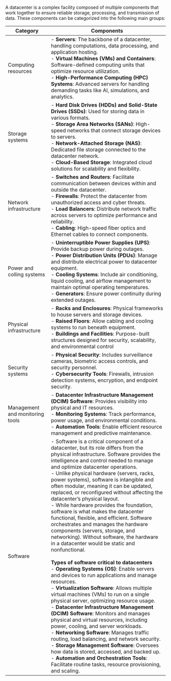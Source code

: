 A datacenter is a complex facility composed of multiple components that work together to ensure reliable storage, processing, and transmission of data. These components can be categorized into the following main groups:


| Category|Components |
| --- | --- |
|Computing resources| - **Servers**: The backbone of a datacenter, handling computations, data processing, and application hosting. </br>- **Virtual Machines (VMs) and Containers**: Software-defined computing units that optimize resource utilization. </br>- **High-Performance Computing (HPC) Systems**: Advanced servers for handling demanding tasks like AI, simulations, and analytics.|
|Storage systems|- **Hard Disk Drives (HDDs) and Solid-State Drives (SSDs)**: Used for storing data in various formats.</br>- **Storage Area Networks (SANs)**: High-speed networks that connect storage devices to servers.</br>- **Network-Attached Storage (NAS)**: Dedicated file storage connected to the datacenter network.</br>- **Cloud-Based Storage**: Integrated cloud solutions for scalability and flexibility.|
|Network infrastructure|- **Switches and Routers**: Facilitate communication between devices within and outside the datacenter.</br>- **Firewalls**: Protect the datacenter from unauthorized access and cyber threats.</br>- **Load Balancers**: Distribute network traffic across servers to optimize performance and reliability.</br>- **Cabling**: High-speed fiber optics and Ethernet cables to connect components.
|Power and colling systems|- **Uninterruptible Power Supplies (UPS)**: Provide backup power during outages.</br>- **Power Distribution Units (PDUs)**: Manage and distribute electrical power to datacenter equipment.</br>- **Cooling Systems**: Include air conditioning, liquid cooling, and airflow management to maintain optimal operating temperatures.</br>- **Generators**: Ensure power continuity during extended outages.
|Physical infrastructure|- **Racks and Enclosures**: Physical frameworks to house servers and storage devices.</br>- **Raised Floors**: Allow cabling and cooling systems to run beneath equipment.</br>- **Buildings and Facilities**: Purpose-built structures designed for security, scalability, and environmental control|
|Security systems|- **Physical Security**: Includes surveillance cameras, biometric access controls, and security personnel.</br>- **Cybersecurity Tools**: Firewalls, intrusion detection systems, encryption, and endpoint security.|
|Management and monitoring tools|- **Datacenter Infrastructure Management (DCIM) Software**: Provides visibility into physical and IT resources.</br>- **Monitoring Systems**: Track performance, power usage, and environmental conditions.</br>- **Automation Tools**: Enable efficient resource management and predictive maintenance.|
|Software|- Software is a critical component of a datacenter, but its role differs from the physical infrastructure. Software provides the intelligence and control needed to manage and optimize datacenter operations.</br>- Unlike physical hardware (servers, racks, power systems), software is intangible and often modular, meaning it can be updated, replaced, or reconfigured without affecting the datacenter’s physical layout.</br>- While hardware provides the foundation, software is what makes the datacenter functional, flexible, and efficient. Software orchestrates and manages the hardware components (servers, storage, and networking). Without software, the hardware in a datacenter would be static and nonfunctional.</br></br>**Types of software critical to datacenters**</br> - **Operating Systems (OS)**: Enable servers and devices to run applications and manage resources.</br>- **Virtualization Software**: Allows multiple virtual machines (VMs) to run on a single physical server, optimizing resource usage.</br>- **Datacenter Infrastructure Management (DCIM) Software**: Monitors and manages physical and virtual resources, including power, cooling, and server workloads.</br>- **Networking Software**: Manages traffic routing, load balancing, and network security.</br>- **Storage Management Software**: Oversees how data is stored, accessed, and backed up.</br>- **Automation and Orchestration Tools**: Facilitate routine tasks, resource provisioning, and scaling.

